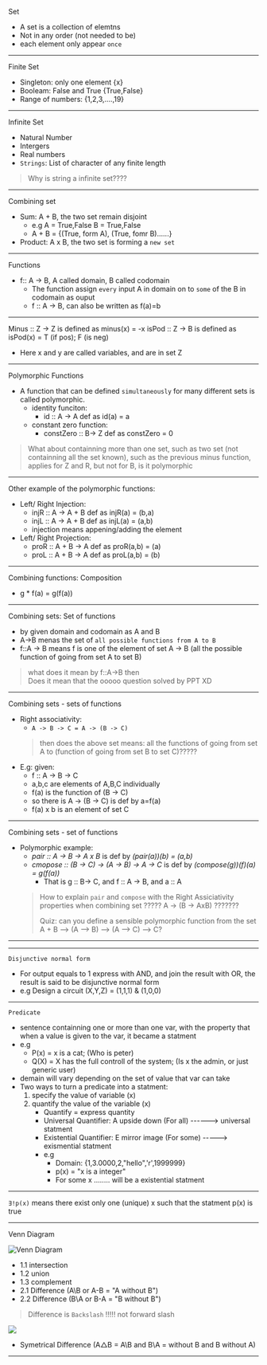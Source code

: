  Set 
* A set is a collection of elemtns 
* Not in any order (not needed to be)
* each element only appear `once`
---
Finite Set
* Singleton: only one element {x}
* Booleam: False and True {True,False}
* Range of numbers: {1,2,3,....,19}
---
Infinite Set
* Natural Number
* Intergers 
* Real numbers
* `Strings`: List of character of any finite length
> Why is string a infinite set????
---
Combining set
* Sum: A + B, the two set remain disjoint
    * e.g A = True,False B = True,False
    * A + B = {(True, form A), (True, fomr B)......}
* Product: A x B, the two set is forming a `new set`
---
Functions 
* f:: A -> B, A called domain, B called codomain
    * The function assign `every` input A in domain on to `some` of the B in codomain as ouput
    * f :: A -> B, can also be written as f(a)=b
---
Minus :: Z -> Z is defined as minus(x) = -x
isPod :: Z -> B is defined as isPod(x) = T (if pos); F (is neg)
* Here x and y are called variables, and are in set Z
---
Polymorphic Functions 
* A function that can be defined `simultaneously` for many different sets is called polymorphic.
    * identity funciton: 
        * id :: A -> A def as id(a) = a
    * constant zero function: 
        * constZero :: B-> Z def as constZero = 0
> What about containning more than one set, such as two set (not containning all the set known), such as the previous minus function, applies for Z and R, but not for B, is it polymorphic
---
Other example of the polymorphic functions:
* Left/ Right Injection:
    * injR :: A -> A + B def as injR(a) = (b,a) 
    * injL :: A -> A + B def as injL(a) = (a,b)
    * injection means appening/adding the element 
* Left/ Right Projection:
    * proR :: A + B -> A def as proR(a,b) = (a) 
    * proL :: A + B -> A def as proL(a,b) = (b) 
---
Combining functions: Composition
* g * f(a) = g(f(a))
---
Combining sets: Set of functions 
* by given domain and codomain as A and B
* A->B menas the set of `all possible functions from A to B`
* f::A -> B means f is one of the element of set A -> B (all the possible function of going from set A to set B)
> what does it mean by f::A->B then \
> Does it mean that the ooooo question solved by PPT XD
---
Combining sets - sets of functions
* Right associativity: 
    * `A -> B -> C = A -> (B -> C)`
    > then does the above set means: all the functions of going from set A to (function of going from set B to set C)?????
* E.g: given:
    * f :: A -> B -> C
    * a,b,c are elements of A,B,C individually
    * f(a) is the function of (B -> C)
    * so there is A -> (B -> C) is def by a=f(a)
    * f(a) x b is an element of set C
---
Combining sets - set of functions
* Polymorphic example:
    * *pair :: A -> B -> A x B* is def by *(pair(a))(b) = (a,b)*
    * *cmopose :: (B -> C) -> (A -> B) -> A -> C* is def by *(compose(g))(f)(a) = g(f(a))*
        * That is g :: B-> C, and f :: A -> B, and a :: A
    > How to explain `pair` and `compose` with the Right Assiciativity properties when combining set ????? A -> (B -> AxB) ???????
    >
    > Quiz: can you define a sensible polymorphic function from the set
    >A + B ⟶ (A ⟶ B) ⟶ (A ⟶ C) ⟶ C?
---


---
`Disjunctive normal form`
* For output equals to 1 express with AND, and join the result with OR, the result is said to be disjunctive normal form
* e.g Design a circuit (X,Y,Z) = (1,1,1) & (1,0,0)  
---
`Predicate`
* sentence containning one or more than one var, with the property that when a value is given to the var, it became a statment
* e.g 
    * P(x) = x is a cat; (Who is peter) 
    * Q(X) = X has the full controll of the system; (Is x the admin, or just generic user)
* demain will vary depending on the set of value that var can take
* Two ways to turn a predicate into a statment:
    1. specify the value of variable (x)
    2. quantify the value of the variable (x)
        * Quantify = express quantity
        * Universal Quantifier:  A upside down (For all) ------> universal statment
        * Existential Quantifier: E mirror image (For some) -----> exismential statment
        * e.g 
            * Domain: {1,3.0000,2,"hello",'r',1999999}
            * p(x) = "x is a integer" 
            * For some x ........ will be a existential statment 
---
`∃!p(x)` means there exist only one (unique) x such that the statment p(x) is true

---
Venn Diagram

![Venn Diagram](https://www.onlinemathlearning.com/image-files/xvenn-diagrams.png.pagespeed.ic.lfu_eFuUlc.png)

* 1.1 intersection 
* 1.2 union
* 1.3 complement 
* 2.1 Difference (A\B or A-B = "A without B")
* 2.2 Difference (B\A or B-A = "B without B")

> Difference is `Backslash` !!!!! not forward slash

![](https://www.thoughtco.com/thmb/UbezhY2EuSWTwAjyarCIimGD03I=/768x0/filters:no_upscale():max_bytes(150000):strip_icc()/symmetric-56a8fa9f5f9b58b7d0f6ea14.jpg)

* Symetrical Difference (A△B = A\B and B\A = without B and B without A)

---



